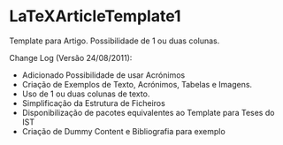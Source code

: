 LaTeXArticleTemplate1
=====================

Template para Artigo. Possibilidade de 1 ou duas colunas. 

Change Log (Versão 24/08/2011):
- Adicionado Possibilidade de usar Acrónimos
- Criação de Exemplos de Texto, Acrónimos, Tabelas e Imagens.
- Uso de 1 ou duas colunas de texto.
- Simplificação da Estrutura de Ficheiros
- Disponibilização de pacotes equivalentes ao Template para Teses do IST
- Criação de Dummy Content e Bibliografia para exemplo
